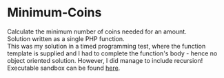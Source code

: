 # Minimum-Coins
Calculate the minimum number of coins needed for an amount.\
Solution written as a single PHP function.\
This was my solution in a timed programming test, where the function template is supplied and I had to complete the function's body - hence no object oriented solution. However, I did manage to include recursion! <br />
Executable sandbox can be found [here](https://phpsandbox.io/n/still-band-azov).
